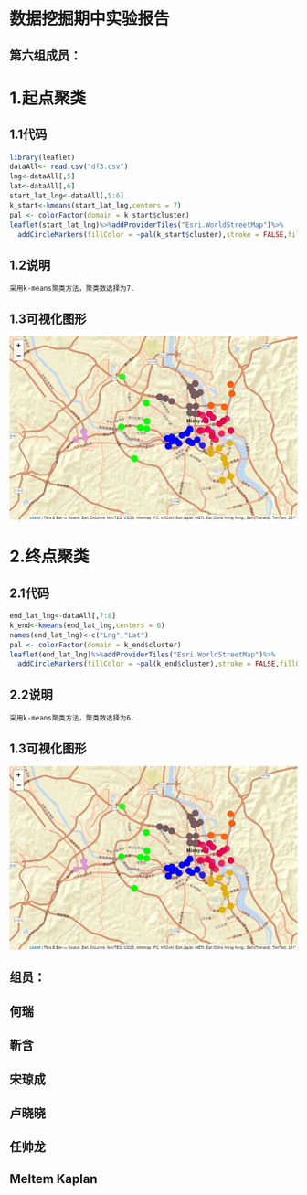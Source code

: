 数据挖掘期中实验报告
==========

第六组成员：
-------

# 1.起点聚类
## 1.1代码
``` R
library(leaflet)
dataAll<- read.csv("df3.csv")
lng<-dataAll[,5]
lat<-dataAll[,6]
start_lat_lng<-dataAll[,5:6]
k_start<-kmeans(start_lat_lng,centers = 7)
pal <- colorFactor(domain = k_start$cluster)
leaflet(start_lat_lng)%>%addProviderTiles("Esri.WorldStreetMap")%>%
  addCircleMarkers(fillColor = ~pal(k_start$cluster),stroke = FALSE,fillOpacity = 0.8,popup=~as.character(k_start$cluster))
``` 
## 1.2说明
    采用k-means聚类方法，聚类数选择为7.
## 1.3可视化图形
![](https://github.com/DavidJunL/SJWJQZZY/blob/master/第六组/images/起点聚类.png)
# 2.终点聚类
## 2.1代码
``` R
end_lat_lng<-dataAll[,7:8]
k_end<-kmeans(end_lat_lng,centers = 6)
names(end_lat_lng)<-c("Lng","Lat")
pal <- colorFactor(domain = k_end$cluster)
leaflet(end_lat_lng)%>%addProviderTiles("Esri.WorldStreetMap")%>%
  addCircleMarkers(fillColor = ~pal(k_end$cluster),stroke = FALSE,fillOpacity = 0.8,popup=~as.character(k_end$cluster))
``` 
## 2.2说明
    采用k-means聚类方法，聚类数选择为6.
## 1.3可视化图形
![](https://github.com/DavidJunL/SJWJQZZY/blob/master/第六组/images/起点聚类.png)

## 组员：
## 何瑞
## 靳含
## 宋琼成
## 卢晓晓
## 任帅龙
## Meltem Kaplan
